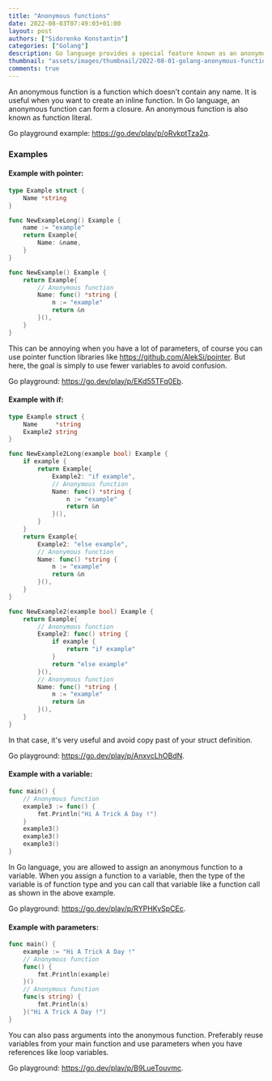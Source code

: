 ```yaml
---
title: "Anonymous functions"
date: 2022-08-03T07:49:03+01:00
layout: post
authors: ["Sidorenko Konstantin"]
categories: ["Golang"]
description: Go language provides a special feature known as an anonymous function.
thumbnail: "assets/images/thumbnail/2022-08-01-golang-anonymous-functions.jpg"
comments: true
---
```


An anonymous function is a function which doesn’t contain any name. It is useful when you want to create an inline function. In Go language, an anonymous function can form a closure. An anonymous function is also known as function literal.

Go playground example: <https://go.dev/play/p/oRvkptTza2q>.

### Examples

#### Example with pointer:

```go
type Example struct {
	Name *string
}

func NewExampleLong() Example {
	name := "example"
	return Example{
		Name: &name,
	}
}

func NewExample() Example {
	return Example{
		// Anonymous function
		Name: func() *string {
			n := "example"
			return &n
		}(),
	}
}
```

This can be annoying when you have a lot of parameters, of course you can use pointer function libraries like <https://github.com/AlekSi/pointer>. But here, the goal is simply to use fewer variables to avoid confusion.

Go playground: <https://go.dev/play/p/EKd55TFq0Eb>.

#### Example with if:

```go
type Example struct {
	Name     *string
	Example2 string
}

func NewExample2Long(example bool) Example {
	if example {
		return Example{
			Example2: "if example",
			// Anonymous function
			Name: func() *string {
				n := "example"
				return &n
			}(),
		}
	}
	return Example{
		Example2: "else example",
		// Anonymous function
		Name: func() *string {
			n := "example"
			return &n
		}(),
	}
}

func NewExample2(example bool) Example {
	return Example{
		// Anonymous function
		Example2: func() string {
			if example {
				return "if example"
			}
			return "else example"
		}(),
		// Anonymous function
		Name: func() *string {
			n := "example"
			return &n
		}(),
	}
}
```

In that case, it's very useful and avoid copy past of your struct definition.

Go playground: <https://go.dev/play/p/AnxvcLhOBdN>.

#### Example with a variable:

```go
func main() {
	// Anonymous function
	example3 := func() {
		fmt.Println("Hi A Trick A Day !")
	}
	example3()
	example3()
	example3()
}
```

In Go language, you are allowed to assign an anonymous function to a variable. When you assign a function to a variable, then the type of the variable is of function type and you can call that variable like a function call as shown in the above example.

Go playground: <https://go.dev/play/p/RYPHKySpCEc>.

#### Example with parameters:

```go
func main() {
	example := "Hi A Trick A Day !"
	// Anonymous function
	func() {
		fmt.Println(example)
	}()
	// Anonymous function
	func(s string) {
		fmt.Println(s)
	}("Hi A Trick A Day !")
}
```

You can also pass arguments into the anonymous function.
Preferably reuse variables from your main function and use parameters when you have references like loop variables.

Go playground: <https://go.dev/play/p/B9LueTouvmc>.
